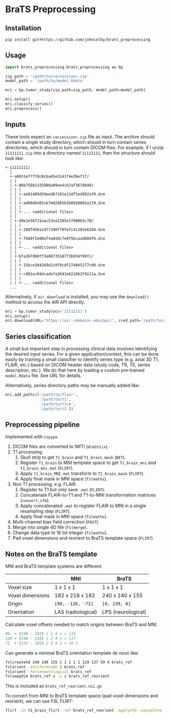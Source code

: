 # BraTS Preprocessing

## Installation

```bash
pip install git+https://github.com/johncolby/brats_preprocessing
```

## Usage

```python
import brats_preprocessing.brats_preprocessing as bp

zip_path = '/path/to/<accession>.zip'
model_path = '/path/to/model.Rdata'

mri = bp.tumor_study(zip_path=zip_path, model_path=model_path)

mri.setup()
mri.classify_series()
mri.preprocess()
```

## Inputs

These tools expect an `<accession>.zip` file as input. The archive should contain a single study directory, which should in turn contain series directories, which should in turn contain DICOM files. For example, if I unzip `11111111.zip` into a directory named `11111111`, then the structure should look like:

```
+-11111111/
  |
  +-a8651ef7f70c8cba45e3141f4e3bef17/
  | |
  | +-06b758b1335988a09ee4cb7af3678b98/
  | | |
  | | +-ae01489d59eed67281e13df5ed992af0.dcm
  | | |
  | | +-ad08d6483cb7b02865b3b05b8003a170.dcm
  | | |
  | | +-... <additional files>
  | |
  | +-49e1e56731aac53ea1205e1f080b5c70/
  | | |
  | | +-268f45ba1d77340ff0fe7c4c283e6284.dcm
  | | |
  | | +-fb60f2e00e74a0ddc7e0f5bcaad68df6.dcm
  | | |
  | | +-... <additional files>
  | |
  | +-bfa267d60ff3e8873518773b934f99fc/
  | | |
  | | +-15bce104269e2c8f8cdf274845277c08.dcm
  | | |
  | | +-c081ec04dcade7a2643a62186374111a.dcm
  | | |
  | | +-... <additional files>
  ...
```

Alternatively, if `air_download` is installed, you may use the `download()` method to access the AIR API directly.

```python
mri = bp.tumor_study(acc='11111111')
mri.setup()
mri.download(URL='https://air.<domain>.edu/api/', cred_path='/path/to/air_login.txt')
```

## Series classification

A small but important step in processing clinical data involves identifying the desired input series. For a given application/context, this can be done easily by training a small classifier to identify series type (e.g. axial 3D T1, FLAIR, etc.) based on DICOM header data (study code, TR, TE, series description, etc.). We do that here by loading a custom pre-trained `model.Rdata` file. See URL for details.

Alternatively, series directory paths may be manually added like:

```python
mri.add_paths(['/path/to/flair', 
               '/path/to/t1', 
               '/path/to/t1ce', 
               '/path/to/t2'])
```

## Preprocessing pipeline

Implemented with `nipype`.

1. DICOM files are converted to NIfTI (`dcm2niix`).
1. T1 processing.
    1. Skull strip to get `T1_brain` and `T1_brain_mask` (`BET`).
    1. Register `T1_brain` to MNI template space to get `T1_brain_mni` and `t1_brain_mni.mat` (`FLIRT`).
    1. Apply `t1_brain_MNI.mat` transform to `T1_brain_mask` (`FLIRT`).
    1. Apply final mask in MNI space (`fslmaths`).
1. Non T1 processing, e.g. FLAIR.
    1. Register to T1 but only save `.mat` (`FLIRT`).
    1. Concatenate FLAIR-to-T1 and T1-to-MNI transformation matrices (`convert_xfm`).
    1. Apply concatenated `.mat` to register FLAIR to MNI in a single resampling step (`FLIRT`).
    1. Apply final mask in MNI space (`fslmaths`).
1. Multi-channel bias field correction (`FAST`).
1. Merge into single 4D file (`fslmerge`).
1. Change data type to 16 bit integer (`fslmaths`).
1. Pad voxel dimensions and reorient to BraTS template space (`FLIRT`).

## Notes on the BraTS template

MNI and BraTS template systems are different.

|                  | MNI                | BraTS              |
| -                | -                  | -                  |
| Voxel size       | 1 x 1 x 1          | 1 x 1 x 1          |
| Voxel dimensions | 182 x 218 x 182    | 240 x 240 x 155    |
| Origin           | `[90, -126, -72]`  | `[0, 239, 0]`      |
| Orientation      | LAS (radiological) | LPS (neurological) |

Calculate voxel offsets needed to match origins between BraTS and MNI.

```R
90  + (240 - 182) / 2 # x = 119
126 + (240 - 218) / 2 # y = 137
72  + (155 - 182) / 2 # z = 58.5
```

Can generate a minimal BraTS orientation template *de novo* like:

```bash
fslcreatehd 240 240 155 1 1 1 1 1 119 137 59 4 brats_ref
fslorient -setsformcode 1 brats_ref
fslorient -forceneurological brats_ref
fslswapdim brats_ref x -y z brats_ref_reorient
```

This is included as `brats_ref_reorient.nii.gz`

To convert from MNI to BraTS template space (pad voxel dimensions and reorient), we can use FSL FLIRT:

```bash
flirt -in t1_brain_flirt -ref brats_ref_reorient -applyxfm -usesqform -out output

```